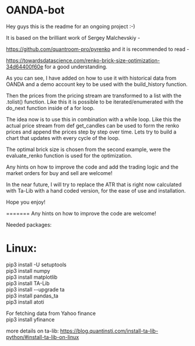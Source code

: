 # OANDA-bot
Hey guys this is the readme for an ongoing project :-) 

It is based on the brilliant work of Sergey Malchevskiy - 

https://github.com/quantroom-pro/pyrenko and it is recommended to read -

https://towardsdatascience.com/renko-brick-size-optimization-34d64400f60e for a good understanding. 

As you can see, I have added on how to use it with historical data from OANDA and a demo account key to be used with the build_history function. 

Then the prices from the pricing stream are transformed to a list with the .tolist() function. Like this it is possible to be iterated/enumerated with the do_next function inside of a for loop. 

The idea now is to use this in combination with a while loop. Like this the actual price stream from def get_candles can be used to form the renko prices and append the prices step by step over time. Lets try to build  a chart that updates with every cycle of the loop. 

The optimal brick size is chosen from the second example, were the evaluate_renko function is used for the optimization.

Any hints on how to improve the code and add the trading logic and the market orders for buy and sell are welcome!

In the near future, I will try to replace the ATR that is right now calculated with Ta-Lib with a hand coded version, for the ease of use and installation. 


Hope you enjoy!

=======
Any hints on how to improve the code are welcome!

Needed packages:

Linux:
=======
pip3 install -U setuptools  
pip3 install numpy  
pip3 install matplotlib  
pip3 install TA-Lib  
pip3 install --upgrade ta  
pip3 install pandas_ta  
pip3 install atoti  

For fetching data from Yahoo finance  
pip3 install yfinance  


more details on ta-lib: https://blog.quantinsti.com/install-ta-lib-python/#install-ta-lib-on-linux

